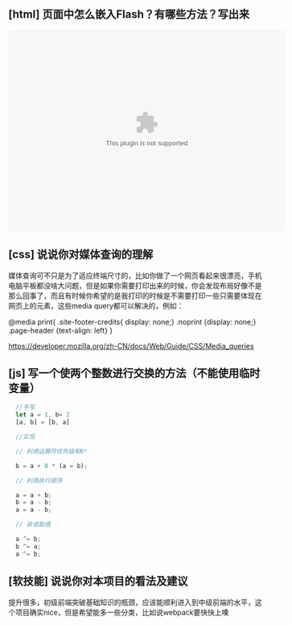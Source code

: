 
## [html] 页面中怎么嵌入Flash？有哪些方法？写出来

  <object width="550" height="400">
    <param name="movie" value="somefilename.swf">
    <embed src="somefilename.swf" width="550" height="400"></embed>
  </object>

## [css] 说说你对媒体查询的理解

  媒体查询可不只是为了适应终端尺寸的，比如你做了一个网页看起来很漂亮，手机电脑平板都没啥大问题，但是如果你需要打印出来的时候，你会发现布局好像不是那么回事了，而且有时候你希望的是我打印的时候是不需要打印一些只需要体现在网页上的元素，这些media query都可以解决的，例如：

  @media print{
      .site-footer-credits{ display: none;}
      .noprint {display: none;}
      .page-header {text-align: left}
  }

  <a href="https://developer.mozilla.org/zh-CN/docs/Web/Guide/CSS/Media_queries" target="_blank">https://developer.mozilla.org/zh-CN/docs/Web/Guide/CSS/Media_queries</a>

## [js] 写一个使两个整数进行交换的方法（不能使用临时变量）

```javascript
  //手写
  let a = 1, b= 2
  [a, b] = [b, a]

  //实现

  // 利用运算符优先级和0*

  b = a + 0 * (a = b);

  // 利用执行顺序

  a = a + b;
  b = a - b;
  a = a - b;

  // 异或取值

  a ^= b;
  b ^= a;
  a ^= b;

```

## [软技能] 说说你对本项目的看法及建议

  提升很多，初级前端突破基础知识的瓶颈，应该能顺利进入到中级前端的水平，这个项目确实nice，但是希望能多一些分类，比如说webpack要快快上噢
